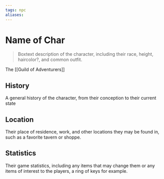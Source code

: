 ```yaml
---
tags: npc
aliases:
---
```

# Name of Char

> Boxtext description of the character, including their race, height, haircolor?, and common outfit.

The [[Guild of Adventurers]]

## History
A general history of the character, from their conception to their current state

## Location
Their place of residence, work, and other locations they may be found in, such as a favorite tavern or shoppe.

## Statistics
Their game statistics, including any items that may change them or any items of interest to the players, a ring of keys for example.